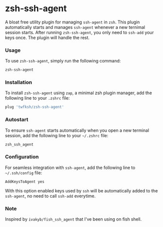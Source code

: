 # zsh-ssh-agent

A bloat free utility plugin for managing `ssh-agent` in `zsh`. This plugin automatically starts and manages `ssh-agent` whenever a new ternimal session starts. After running `zsh-ssh-agent`, you only need to `ssh-add` your keys once. The plugin will handle the rest.

### Usage

To use `zsh-ssh-agent`, simply run the following command:
```zsh
zsh-ssh-agent
```


### Installation

To install `zsh-ssh-agent` using `zap`, a minimal zsh plugin manager, add the following line to your `.zshrc` file:
```zsh
plug 'twfksh/zsh-ssh-agent'
```

### Autostart

To ensure `ssh-agent` starts automatically when you open a new terminal session, add the following line to your `~/.zshrc` file:
```zsh
zsh_ssh_agent
```


### Configuration

For seamless integration with `ssh-agent`, add the following line to `~/.ssh/config` file:
```
AddKeysToAgent yes
```

With this option enabled keys used by `ssh` will be automatically added to the `ssh-agent`, no need to call `ssh-add` everytime.

### Note

Inspired by `ivakyb/fish_ssh_agent` that I've been using on fish shell.
